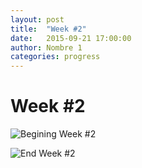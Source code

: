 ```yaml
---
layout: post
title:  "Week #2"
date:   2015-09-21 17:00:00
author: Nombre 1
categories: progress
---
```


# Week #2

![Begining Week #2]({{site.baseurl}}/assets/week-progress/w1-end.png)

![End Week #2]({{site.baseurl}}/assets/week-progress/w2-end.jpg)
